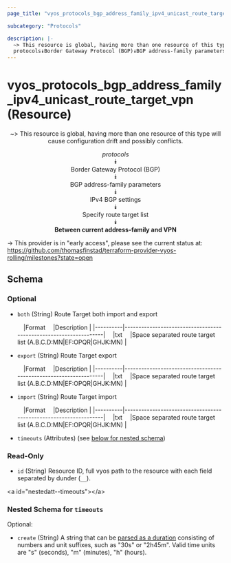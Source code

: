 ```yaml
---
page_title: "vyos_protocols_bgp_address_family_ipv4_unicast_route_target_vpn Resource - vyos"

subcategory: "Protocols"

description: |- 
  ~> This resource is global, having more than one resource of this type will cause configuration drift and possibly conflicts.
  protocols⯯Border Gateway Protocol (BGP)⯯BGP address-family parameters⯯IPv4 BGP settings⯯Specify route target list⯯Between current address-family and VPN
---
```


# vyos_protocols_bgp_address_family_ipv4_unicast_route_target_vpn (Resource)
<center>

~> This resource is global, having more than one resource of this type will cause configuration drift and possibly conflicts.

*protocols*  
⯯  
Border Gateway Protocol (BGP)  
⯯  
BGP address-family parameters  
⯯  
IPv4 BGP settings  
⯯  
Specify route target list  
⯯  
**Between current address-family and VPN**


</center>

-> This provider is in "early access", please see the current status at: https://github.com/thomasfinstad/terraform-provider-vyos-rolling/milestones?state=open

## Schema

### Optional

- `both` (String) Route Target both import and export

    &emsp;|Format  &emsp;|Description                                                     |
    |----------|------------------------------------------------------------------|
    &emsp;|txt     &emsp;|Space separated route target list (A.B.C.D:MN|EF:OPQR|GHJK:MN)  |
- `export` (String) Route Target export

    &emsp;|Format  &emsp;|Description                                                     |
    |----------|------------------------------------------------------------------|
    &emsp;|txt     &emsp;|Space separated route target list (A.B.C.D:MN|EF:OPQR|GHJK:MN)  |
- `import` (String) Route Target import

    &emsp;|Format  &emsp;|Description                                                     |
    |----------|------------------------------------------------------------------|
    &emsp;|txt     &emsp;|Space separated route target list (A.B.C.D:MN|EF:OPQR|GHJK:MN)  |
- `timeouts` (Attributes) (see [below for nested schema](#nestedatt--timeouts))

### Read-Only

- `id` (String) Resource ID, full vyos path to the resource with each field separated by dunder (`__`).

&lt;a id=&#34;nestedatt--timeouts&#34;&gt;&lt;/a&gt;
### Nested Schema for `timeouts`

Optional:

- `create` (String) A string that can be [parsed as a duration](https://pkg.go.dev/time#ParseDuration) consisting of numbers and unit suffixes, such as &#34;30s&#34; or &#34;2h45m&#34;. Valid time units are &#34;s&#34; (seconds), &#34;m&#34; (minutes), &#34;h&#34; (hours).  
